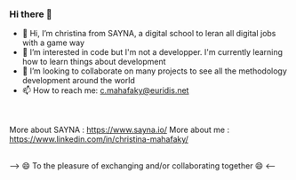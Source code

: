 ### Hi there 👋

- 👋 Hi, I’m christina from SAYNA, a digital school to leran all digital jobs with a game way 
- 🌱 I’m interested in code but I'm not a developper. I'm currently learning how to learn things about development
- 👯 I’m looking to collaborate on many projects to see all the methodology development around the world
- 📫 How to reach me: c.mahafaky@euridis.net

<br><br>
More about SAYNA : https://www.sayna.io/
More about me : https://www.linkedin.com/in/christina-mahafaky/
<br><br>

--> 😄 To the pleasure of exchanging and/or collaborating together 😄 <--
